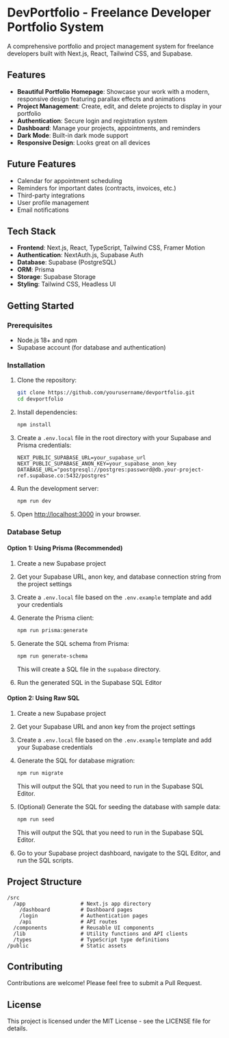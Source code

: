 # DevPortfolio - Freelance Developer Portfolio System

A comprehensive portfolio and project management system for freelance developers built with Next.js, React, Tailwind CSS, and Supabase.

## Features

- **Beautiful Portfolio Homepage**: Showcase your work with a modern, responsive design featuring parallax effects and animations
- **Project Management**: Create, edit, and delete projects to display in your portfolio
- **Authentication**: Secure login and registration system
- **Dashboard**: Manage your projects, appointments, and reminders
- **Dark Mode**: Built-in dark mode support
- **Responsive Design**: Looks great on all devices

## Future Features

- Calendar for appointment scheduling
- Reminders for important dates (contracts, invoices, etc.)
- Third-party integrations
- User profile management
- Email notifications

## Tech Stack

- **Frontend**: Next.js, React, TypeScript, Tailwind CSS, Framer Motion
- **Authentication**: NextAuth.js, Supabase Auth
- **Database**: Supabase (PostgreSQL)
- **ORM**: Prisma
- **Storage**: Supabase Storage
- **Styling**: Tailwind CSS, Headless UI

## Getting Started

### Prerequisites

- Node.js 18+ and npm
- Supabase account (for database and authentication)

### Installation

1. Clone the repository:

   ```bash
   git clone https://github.com/yourusername/devportfolio.git
   cd devportfolio
   ```

2. Install dependencies:

   ```bash
   npm install
   ```

3. Create a `.env.local` file in the root directory with your Supabase and Prisma credentials:

   ```
   NEXT_PUBLIC_SUPABASE_URL=your_supabase_url
   NEXT_PUBLIC_SUPABASE_ANON_KEY=your_supabase_anon_key
   DATABASE_URL="postgresql://postgres:password@db.your-project-ref.supabase.co:5432/postgres"
   ```

4. Run the development server:

   ```bash
   npm run dev
   ```

5. Open [http://localhost:3000](http://localhost:3000) in your browser.

### Database Setup

#### Option 1: Using Prisma (Recommended)

1. Create a new Supabase project
2. Get your Supabase URL, anon key, and database connection string from the project settings
3. Create a `.env.local` file based on the `.env.example` template and add your credentials
4. Generate the Prisma client:

   ```bash
   npm run prisma:generate
   ```

5. Generate the SQL schema from Prisma:

   ```bash
   npm run generate-schema
   ```

   This will create a SQL file in the `supabase` directory.

6. Run the generated SQL in the Supabase SQL Editor

#### Option 2: Using Raw SQL

1. Create a new Supabase project
2. Get your Supabase URL and anon key from the project settings
3. Create a `.env.local` file based on the `.env.example` template and add your Supabase credentials
4. Generate the SQL for database migration:

   ```bash
   npm run migrate
   ```

   This will output the SQL that you need to run in the Supabase SQL Editor.

5. (Optional) Generate the SQL for seeding the database with sample data:

   ```bash
   npm run seed
   ```

   This will output the SQL that you need to run in the Supabase SQL Editor.

6. Go to your Supabase project dashboard, navigate to the SQL Editor, and run the SQL scripts.

## Project Structure

```
/src
  /app                  # Next.js app directory
    /dashboard          # Dashboard pages
    /login              # Authentication pages
    /api                # API routes
  /components           # Reusable UI components
  /lib                  # Utility functions and API clients
  /types                # TypeScript type definitions
/public                 # Static assets
```

## Contributing

Contributions are welcome! Please feel free to submit a Pull Request.

## License

This project is licensed under the MIT License - see the LICENSE file for details.
